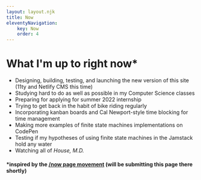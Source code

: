```yaml
---
layout: layout.njk
title: Now
eleventyNavigation:
    key: Now
    order: 4
---
```


# What I'm up to right now*

<!-- web dev, life, school, employment -->

- Designing, building, testing, and launching the new version of this site (11ty and Netlify CMS this time)
- Studying hard to do as well as possible in my Computer Science classes
- Preparing for applying for summer 2022 internship
- Trying to get back in the habit of bike riding regularly
- Incorporating kanban boards and Cal Newport-style time blocking for time management
- Making more examples of finite state machines implementations on CodePen
- Testing if my hypotheses of using finite state machines in the Jamstack hold any water
- Watching all of <em>House, M.D.</em>

#### *inspired by the [/now page movement](https://nownownow.com) (will be submitting this page there shortly)